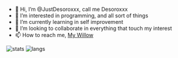 - 👋 Hi, I’m @JustDesoroxxx, call me Desoroxxx
- 👀 I’m interested in programming, and all sort of things
- 🌱 I’m currently learning in self improvement
- 💞️ I’m looking to collaborate in everything that touch my interest
- 📫 How to reach me, [My Willow] 

![stats](https://github-readme-stats.vercel.app/api?username=JustDesoroxxx&show_icons=true&theme=dark&hide_border=true&count_private=true)
![langs](https://github-readme-stats.vercel.app/api/top-langs/?username=JustDesoroxxx&layout=compact&theme=dark&hide_border=true&count_private=true)


[My Willow]: https://wlo.link/@Desoroxxx
